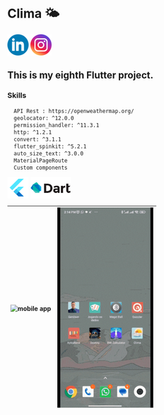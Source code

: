 # Clima 🌤️

[![linkedin](Documentation/linkedin.png)](https://www.linkedin.com/in/genilson-do-carmo-8a42b89a/) [![instagram](Documentation/instagram.png)](https://www.instagram.com/genilson_carmo/)

## This is my eighth Flutter project.

###  Skills

```
  API Rest : https://openweathermap.org/
  geolocator: ^12.0.0
  permission_handler: ^11.3.1
  http: ^1.2.1
  convert: ^3.1.1
  flutter_spinkit: ^5.2.1
  auto_size_text: ^3.0.0
  MaterialPageRoute
  Custom components
```

<p align="left">
   <img src="https://github.com/GenilsonDC/Skills_icons_48x48/blob/main/icons/flutter.png?raw=true"  alt="flutter" />  <img src="https://github.com/GenilsonDC/Skills_icons_48x48/blob/main/icons/dart.png?raw=true"  alt="dart language" />
</p>
 

| <img src="Documentation/clima.gif" alt="mobile app"  /> | <img src="Documentation/climaS.gif" alt="tela1"  /> |
| ------------------------------------------------------- | --------------------------------------------------- |
